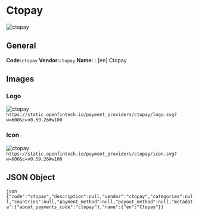 # Ctopay 
![ctopay](https://static.openfintech.io/payment_providers/ctopay/logo.svg?w=600&c=v0.59.26#w100) 
## General 
**Code:**`ctopay` 
**Vendor:**`ctopay` 
**Name:** 
:	[en] Ctopay 
## Images 
### Logo 
![ctopay](https://static.openfintech.io/payment_providers/ctopay/logo.svg?w=600&c=v0.59.26#w100) 
``` https://static.openfintech.io/payment_providers/ctopay/logo.svg?w=600&c=v0.59.26#w100 ``` 
### Icon 
![ctopay](https://static.openfintech.io/payment_providers/ctopay/icon.svg?w=600&c=v0.59.26#w100) 
``` https://static.openfintech.io/payment_providers/ctopay/icon.svg?w=600&c=v0.59.26#w100 ``` 
## JSON Object 
```json {"code":"ctopay","description":null,"vendor":"ctopay","categories":null,"countries":null,"payment_method":null,"payout_method":null,"metadata":{"about_payments_code":"ctopay"},"name":{"en":"Ctopay"}} ``` 
